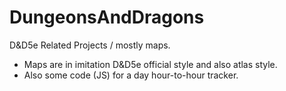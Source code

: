 # DungeonsAndDragons
D&amp;D5e Related Projects / mostly maps.

- Maps are in imitation D&D5e official style and also atlas style.
- Also some code (JS) for a day hour-to-hour tracker.
